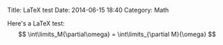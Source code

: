 Title: LaTeX test
Date: 2014-06-15 18:40
Category: Math

Here's a LaTeX test: $$ \int\limits_M{\partial\omega} = \int\limits_{\partial M}{\omega} $$
